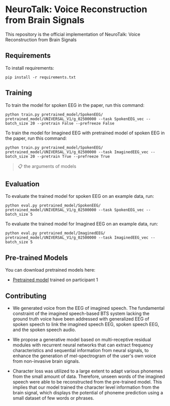 # NeuroTalk: Voice Reconstruction from Brain Signals
This repository is the official implementation of NeuroTalk: Voice Reconstruction from Brain Signals

## Requirements
To install requirements:

```setup
pip install -r requirements.txt
```

## Training
To train the model for spoken EEG in the paper, run this command:
```train
python train.py pretrained_model/SpokenEEG/ pretrained_model/UNIVERSAL_V1/g_02500000 --task SpokenEEG_vec --batch_size 20 --pretrain False --prefreeze False
```
To train the model for Imagined EEG with pretrained model of spoken EEG in the paper, run this command:
```train
python train.py pretrained_model/SpokenEEG/ pretrained_model/UNIVERSAL_V1/g_02500000 --task ImaginedEEG_vec --batch_size 20 --pretrain True --prefreeze True
```
>📋 the arguments of models

## Evaluation
To evaluate the trained model for spoken EEG on an example data, run:
```eval
python eval.py pretrained_model/SpokenEEG/ pretrained_model/UNIVERSAL_V1/g_02500000 --task SpokenEEG_vec --batch_size 5
```
To evaluate the trained model for Imagined EEG on an example data, run:
```eval
python eval.py pretrained_model/ImaginedEEG/ pretrained_model/UNIVERSAL_V1/g_02500000 --task ImaginedEEG_vec --batch_size 5
```

## Pre-trained Models

You can download pretrained models here:
- [Pretrained model](https://drive.google.com/drive/folders/1x6GNHzAQkqL5eQmIcPTjVPb9D5dtx02W?usp=sharing) trained on participant 1



## Contributing
- We generated voice from the EEG of imagined speech. The fundamental constraint of the imagined speech-based BTS system lacking the ground truth voice have been addressed with generalized EEG of spoken speech to link the imagined speech EEG, spoken speech EEG, and the spoken speech audio.

- We propose a generative model based on multi-receptive residual modules with recurrent neural networks that can extract frequency characteristics and sequential information from neural signals, to enhance the generation of mel-spectrogram of the user's own voice from non-invasive brain signals.

- Character loss was utilized to a large extent to adapt various phonemes from the small amount of data. Therefore, unseen words of the imagined speech were able to be reconstructed from the pre-trained model. This implies that our model trained the character level information from the brain signal, which displays the potential of phoneme prediction using a small dataset of few words or phrases. 


<!--
**NeuroTalk/NeuroTalk** is a ✨ _special_ ✨ repository because its `README.md` (this file) appears on your GitHub profile.

Here are some ideas to get you started:

- 🔭 I’m currently working on ...
- 🌱 I’m currently learning ...
- 👯 I’m looking to collaborate on ...
- 🤔 I’m looking for help with ...
- 💬 Ask me about ...
- 📫 How to reach me: ...
- 😄 Pronouns: ...
- ⚡ Fun fact: ...
-->
